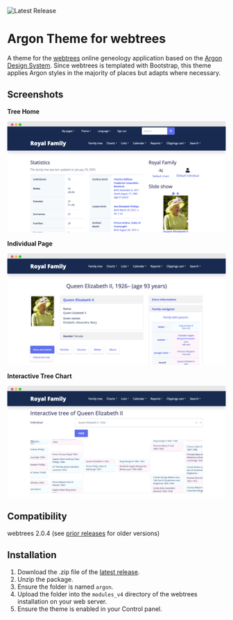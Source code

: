 ![Latest Release](https://img.shields.io/badge/release-v0.4.0-blue)

# Argon Theme for webtrees

A theme for the [webtrees](https://github.com/fisharebest/webtrees) online geneology application based on the [Argon Design System](https://github.com/creativetimofficial/argon-design-system). Since webtrees is templated with Bootstrap, this theme applies Argon styles in the majority of places but adapts where necessary.

## Screenshots

**Tree Home**

![Screenshot of Tree Home](assets/tree-home.png)

**Individual Page**

![Screenshot of Individual Page](assets/individual.png)

**Interactive Tree Chart**

![Screenshot of Interactive Tree Chart](assets/interactive-tree.png)

## Compatibility

webtrees 2.0.4 (see [prior releases](https://github.com/jchue/argon-webtrees-theme/releases) for older versions)

## Installation

1. Download the .zip file of the [latest release](https://github.com/jchue/argon-webtrees-theme/releases/latest).
2. Unzip the package.
3. Ensure the folder is named `argon`.
4. Upload the folder into the `modules_v4` directory of the webtrees installation on your web server.
5. Ensure the theme is enabled in your Control panel.
